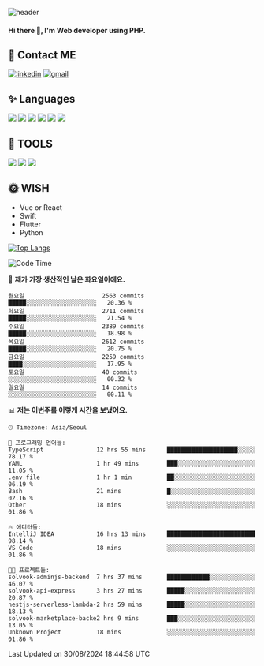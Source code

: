 ![header](https://capsule-render.vercel.app/api?type=waving&color=auto&height=300&section=header&text=Elin&fontSize=90&animation=twinkling)

#### Hi there 👋, I'm <b>Web developer</b> using PHP. ####

<!--
- 🔭 I’m currently working on Uniwill
- 🌱 I’m currently learning Vue or React or Python.
-->

<!---#### I am PHP developer --->

## 💌 Contact ME ###
[<img src='https://img.shields.io/badge/-EunjiKo-%230A66C2?style=flat-square&logo=LinkedIn&logoColor=white' alt='linkedin'>](https://www.linkedin.com/in/https://www.linkedin.com/in/eunji-ko-00a907164//)  [<img src='https://img.shields.io/badge/-einee214%40gmail.com-%23EA4335?style=flat-square&logo=Gmail&logoColor=white' alt='gmail'>](einee214@gmail.com)  


## ✨ Languages
<img src='https://img.shields.io/badge/-PHP-%23777BB4?style=for-the-badge&logo=PHP&logoColor=white'> <img src='https://img.shields.io/badge/-Laravel-%23FF2D20?style=for-the-badge&logo=Laravel&logoColor=white'> <img src='https://img.shields.io/badge/Jquery-%230769AD?style=for-the-badge&logo=Jquery&logoColor=white'> <img src='https://img.shields.io/badge/CSS3-%231572B6?style=for-the-badge&logo=CSS3&logoColor=white'> <img src='https://img.shields.io/badge/Bootstrap-%237952B3?style=for-the-badge&logo=Bootstrap&logoColor=white' > <img src='https://img.shields.io/badge/MySQL-%234479A1?style=for-the-badge&logo=MySQL&logoColor=white' >

## 🌷 TOOLS
<img src='https://img.shields.io/badge/PHPSTORM-%23000000?style=for-the-badge&logo=PhpStorm&logoColor=white' > <img src='https://img.shields.io/badge/GitLab-%23FCA121?style=for-the-badge&logo=GitLab&logoColor=white' > <img src='https://img.shields.io/badge/GitHub-%23181717?style=for-the-badge&logo=GitHub&logoColor=white'>


## 🌞 WISH
- Vue or React
- Swift
- Flutter
- Python


[![Top Langs](https://github-readme-stats.vercel.app/api/top-langs/?username=ein214&layout=compact)](https://github.com/anuraghazra/github-readme-stats)

<!--START_SECTION:waka-->
![Code Time](http://img.shields.io/badge/Code%20Time-3%2C736%20hrs%204%20mins-blue)

📅 **제가 가장 생산적인 날은 화요일이에요.** 

```text
월요일                      2563 commits        █████░░░░░░░░░░░░░░░░░░░░   20.36 % 
화요일                      2711 commits        █████░░░░░░░░░░░░░░░░░░░░   21.54 % 
수요일                      2389 commits        █████░░░░░░░░░░░░░░░░░░░░   18.98 % 
목요일                      2612 commits        █████░░░░░░░░░░░░░░░░░░░░   20.75 % 
금요일                      2259 commits        ████░░░░░░░░░░░░░░░░░░░░░   17.95 % 
토요일                      40 commits          ░░░░░░░░░░░░░░░░░░░░░░░░░   00.32 % 
일요일                      14 commits          ░░░░░░░░░░░░░░░░░░░░░░░░░   00.11 % 
```


📊 **저는 이번주를 이렇게 시간을 보냈어요.** 

```text
🕑︎ Timezone: Asia/Seoul

💬 프로그래밍 언어들: 
TypeScript               12 hrs 55 mins      ████████████████████░░░░░   78.17 % 
YAML                     1 hr 49 mins        ███░░░░░░░░░░░░░░░░░░░░░░   11.05 % 
.env file                1 hr 1 min          ██░░░░░░░░░░░░░░░░░░░░░░░   06.19 % 
Bash                     21 mins             █░░░░░░░░░░░░░░░░░░░░░░░░   02.16 % 
Other                    18 mins             ░░░░░░░░░░░░░░░░░░░░░░░░░   01.86 % 

🔥 에디터들: 
IntelliJ IDEA            16 hrs 13 mins      █████████████████████████   98.14 % 
VS Code                  18 mins             ░░░░░░░░░░░░░░░░░░░░░░░░░   01.86 % 

🐱‍💻 프로젝트들: 
solvook-adminjs-backend  7 hrs 37 mins       ████████████░░░░░░░░░░░░░   46.07 % 
solvook-api-express      3 hrs 27 mins       █████░░░░░░░░░░░░░░░░░░░░   20.87 % 
nestjs-serverless-lambda-2 hrs 59 mins       █████░░░░░░░░░░░░░░░░░░░░   18.13 % 
solvook-marketplace-backe2 hrs 9 mins        ███░░░░░░░░░░░░░░░░░░░░░░   13.05 % 
Unknown Project          18 mins             ░░░░░░░░░░░░░░░░░░░░░░░░░   01.86 % 
```


 Last Updated on 30/08/2024 18:44:58 UTC
<!--END_SECTION:waka-->

<!---![GitHub stats](https://github-readme-stats.vercel.app/api?username=ein214&show_icons=true&theme=dracula)  --->



